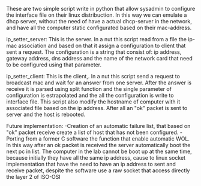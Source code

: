 These are two simple script write in python that allow sysadmin to configure the interface file on their linux distribuction. In this way
we can emulate a dhcp server, without the need of have a actual dhcp-server in the network, and have all the computer static configurated 
based on their mac-address.

ip_setter_server:
This is the server. In a nut this script read from a file the ip-mac association and based on that it assign a configuration to client that
sent a request. The configuration is a string that consist of: ip address, gateway address, dns address and the name of the network card that
need to be configured using that parameter.

ip_setter_client:
This is the client,. In a nut this script send a request to broadcast mac and wait for an answer from one server. After the answer is receive
it is parsed using split function and the single parameter of configuration is estrapolated and the all the configuration is write to interface
file. This script also modify the hostname of computer with it associated file based on the ip address. After all an "ok" packet is sent to server
and the host is rebooted.

Future implementation:
-Creation of an automatic failure list, that based on "ok" packet receive create a list of host that has not been configured.
-Porting from a former C software the function that enable automatic WOL. In this way after an ok packet is received the server automatically
boot the next pc in list. The computer in the lab cannot be boot up at the same time, because initially they have all the same ip address, cause
to linux socket implementation that have the need to have an ip address to sent and receive packet, despite the software use a raw socket that
access directly the layer 2 of ISO-OSI
